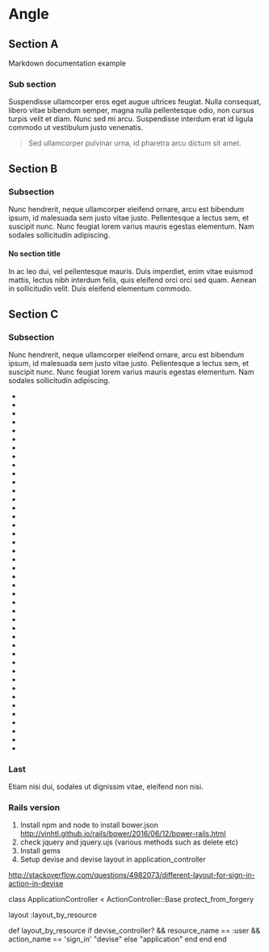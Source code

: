 Angle
=====

Section A
---------

Markdown documentation example

### Sub section

Suspendisse ullamcorper eros eget augue ultrices feugiat.
Nulla consequat, libero vitae bibendum semper, magna nulla pellentesque odio, non cursus turpis velit et diam. Nunc sed mi arcu. Suspendisse interdum erat id ligula commodo ut vestibulum justo venenatis.

> Sed ullamcorper pulvinar urna, id pharetra arcu dictum sit amet.

Section B
---------

### Subsection

Nunc hendrerit, neque ullamcorper eleifend ornare, arcu est bibendum ipsum, id malesuada sem justo vitae justo. Pellentesque a lectus sem, et suscipit nunc. Nunc feugiat lorem varius mauris egestas elementum. Nam sodales sollicitudin adipiscing.

#### No section title

In ac leo dui, vel pellentesque mauris. Duis imperdiet, enim vitae euismod mattis, lectus nibh interdum felis, quis eleifend orci orci sed quam. Aenean in sollicitudin velit. Duis eleifend elementum commodo.


Section C
---------

### Subsection

Nunc hendrerit, neque ullamcorper eleifend ornare, arcu est bibendum ipsum, id malesuada sem justo vitae justo. Pellentesque a lectus sem, et suscipit nunc. Nunc feugiat lorem varius mauris egestas elementum. Nam sodales sollicitudin adipiscing.

-  
-  
-  
-  
-  
-  
-  
-  
-  
-  
-  
-  
-  
-  
-  
-  
-  
-  
-  
-  
-  
-  
-  
-  
-  
-  
-  
-  
-  
-  
-  
-  
-  
-  
-  
-  
-  
-  
-  
-  
-  
-  

### Last

Etiam nisi dui, sodales ut dignissim vitae, eleifend non nisi.

### Rails version

1) Install npm and node to install bower.json
http://vinhtl.github.io/rails/bower/2016/06/12/bower-rails.html
2) check jquery and jquery.ujs (various methods such as delete etc)
3) Install gems
4) Setup devise and devise layout in application_controller

http://stackoverflow.com/questions/4982073/different-layout-for-sign-in-action-in-devise

class ApplicationController < ActionController::Base
  protect_from_forgery

  layout :layout_by_resource

  def layout_by_resource
    if devise_controller? && resource_name == :user && action_name == 'sign_in'
      "devise"
    else
      "application"
    end
  end
end
